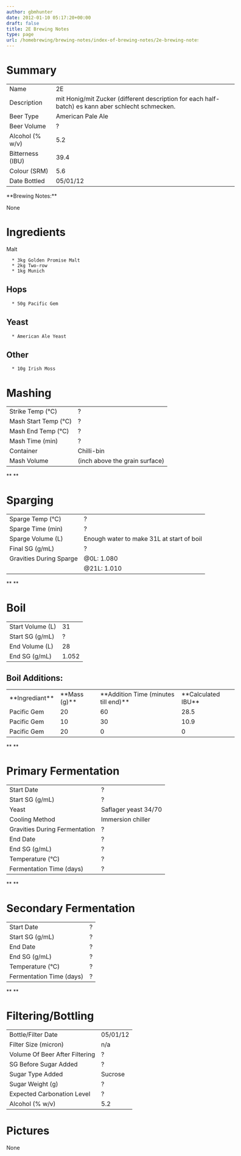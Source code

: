 ```yaml
---
author: gbmhunter
date: 2012-01-10 05:17:20+00:00
draft: false
title: 2E Brewing Notes
type: page
url: /homebrewing/brewing-notes/index-of-brewing-notes/2e-brewing-notes
---
```


# Summary


<table style="width: 600px;" border="0" >
<tbody >
<tr >

<td >Name
</td>

<td >2E
</td>
</tr>
<tr >

<td >Description
</td>

<td >mit Honig/mit Zucker (different description for each half-batch) es kann aber schlecht schmecken.
</td>
</tr>
<tr >

<td >Beer Type
</td>

<td >American Pale Ale
</td>
</tr>
<tr >

<td >Beer Volume
</td>

<td >?
</td>
</tr>
<tr >

<td >Alcohol (% w/v)
</td>

<td >5.2
</td>
</tr>
<tr >

<td >Bitterness (IBU)
</td>

<td >39.4
</td>
</tr>
<tr >

<td >Colour (SRM)
</td>

<td >5.6
</td>
</tr>
<tr >

<td >Date Bottled
</td>

<td >05/01/12
</td>
</tr>
</tbody>
</table>
**Brewing Notes:**




None









# Ingredients


Malt



	  * 3kg Golden Promise Malt
	  * 2kg Two-row
	  * 1kg Munich



## Hops





	  * 50g Pacific Gem



## Yeast








	  * American Ale Yeast






## Other





	  * 10g Irish Moss



# Mashing








<table style="width: 600px;" border="0" >
<tbody >
<tr >

<td >Strike Temp (°C)
</td>

<td >?
</td>
</tr>
<tr >

<td >Mash Start Temp (°C)
</td>

<td >?
</td>
</tr>
<tr >

<td >Mash End Temp (°C)
</td>

<td >?
</td>
</tr>
<tr >

<td >Mash Time (min)
</td>

<td >?
</td>
</tr>
<tr >

<td >Container
</td>

<td >Chilli-bin
</td>
</tr>
<tr >

<td >Mash Volume
</td>

<td > (inch above the grain surface)
</td>
</tr>
</tbody>
</table>
**
**


# Sparging


<table style="width: 600px;" border="0" >
<tbody >
<tr >

<td >Sparge Temp (°C)
</td>

<td >?
</td>
</tr>
<tr >

<td >Sparge Time (min)
</td>

<td >?
</td>
</tr>
<tr >

<td >Sparge Volume (L)
</td>

<td >Enough water to make 31L at start of boil
</td>
</tr>
<tr >

<td >Final SG (g/mL)
</td>

<td >?
</td>
</tr>
<tr >

<td >Gravities During Sparge
</td>

<td >@0L: 1.080
</td>
</tr>
<tr >

<td >
</td>

<td >@21L: 1.010
</td>
</tr>
</tbody>
</table>







**
**


# Boil


<table style="width: 600px;" border="0" >
<tbody >
<tr >

<td >Start Volume (L)
</td>

<td >31
</td>
</tr>
<tr >

<td >Start SG (g/mL)
</td>

<td >?
</td>
</tr>
<tr >

<td >End Volume (L)
</td>

<td >28
</td>
</tr>
<tr >

<td >End SG (g/mL)
</td>

<td >1.052
</td>
</tr>
</tbody>
</table>








## Boil Additions:


<table style="width: 600px;" border="0" >
<tbody >
<tr >

<td >**Ingrediant**
</td>

<td >**Mass (g)**
</td>

<td >**Addition Time (minutes till end)**
</td>

<td >**Calculated IBU**
</td>
</tr>
<tr >

<td >Pacific Gem
</td>

<td >20
</td>

<td >60
</td>

<td >28.5
</td>
</tr>
<tr >

<td >Pacific Gem
</td>

<td >10
</td>

<td >30
</td>

<td >10.9
</td>
</tr>
<tr >

<td >Pacific Gem
</td>

<td >20
</td>

<td >0
</td>

<td >0
</td>
</tr>
</tbody>
</table>
**
**


# Primary Fermentation


<table style="width: 600px;" border="0" >
<tbody >
<tr >

<td >Start Date
</td>

<td >?
</td>
</tr>
<tr >

<td >Start SG (g/mL)
</td>

<td >?
</td>
</tr>
<tr >

<td >Yeast
</td>

<td >Saflager yeast 34/70
</td>
</tr>
<tr >

<td >Cooling Method
</td>

<td >Immersion chiller
</td>
</tr>
<tr >

<td >Gravities During Fermentation
</td>

<td >?
</td>
</tr>
<tr >

<td >End Date
</td>

<td >?
</td>
</tr>
<tr >

<td >End SG (g/mL)
</td>

<td >?
</td>
</tr>
<tr >

<td >Temperature (°C)
</td>

<td >?
</td>
</tr>
<tr >

<td >Fermentation Time (days)
</td>

<td >?
</td>
</tr>
</tbody>
</table>
**
**


# Secondary Fermentation


<table style="width: 600px;" border="0" >
<tbody >
<tr >

<td >Start Date
</td>

<td >?
</td>
</tr>
<tr >

<td >Start SG (g/mL)
</td>

<td >?
</td>
</tr>
<tr >

<td >End Date
</td>

<td >?
</td>
</tr>
<tr >

<td >End SG (g/mL)
</td>

<td >?
</td>
</tr>
<tr >

<td >Temperature (°C)
</td>

<td >?
</td>
</tr>
<tr >

<td >Fermentation Time (days)
</td>

<td >?
</td>
</tr>
</tbody>
</table>





**
**







# Filtering/Bottling


<table style="width: 600px;" border="0" >
<tbody >
<tr >

<td >Bottle/Filter Date
</td>

<td >05/01/12
</td>
</tr>
<tr >

<td >Filter Size (micron)
</td>

<td >n/a
</td>
</tr>
<tr >

<td >Volume Of Beer After Filtering
</td>

<td >?
</td>
</tr>
<tr >

<td >SG Before Sugar Added
</td>

<td >?
</td>
</tr>
<tr >

<td >Sugar Type Added
</td>

<td >Sucrose
</td>
</tr>
<tr >

<td >Sugar Weight (g)
</td>

<td >?
</td>
</tr>
<tr >

<td >Expected Carbonation Level
</td>

<td >?
</td>
</tr>
<tr >

<td >Alcohol (% w/v)
</td>

<td >5.2
</td>
</tr>
</tbody>
</table>



# Pictures


None




